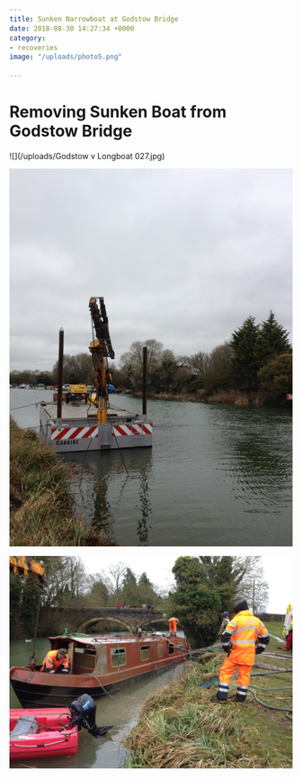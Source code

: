 ```yaml
---
title: Sunken Narrowboat at Godstow Bridge
date: 2018-08-30 14:27:34 +0000
category:
- recoveries
image: "/uploads/photo5.png"

---
```

# Removing Sunken Boat from Godstow Bridge

![](/uploads/Godstow v Longboat 027.jpg)

![](/uploads/photo3.JPG)

![](/uploads/photo5.JPG)